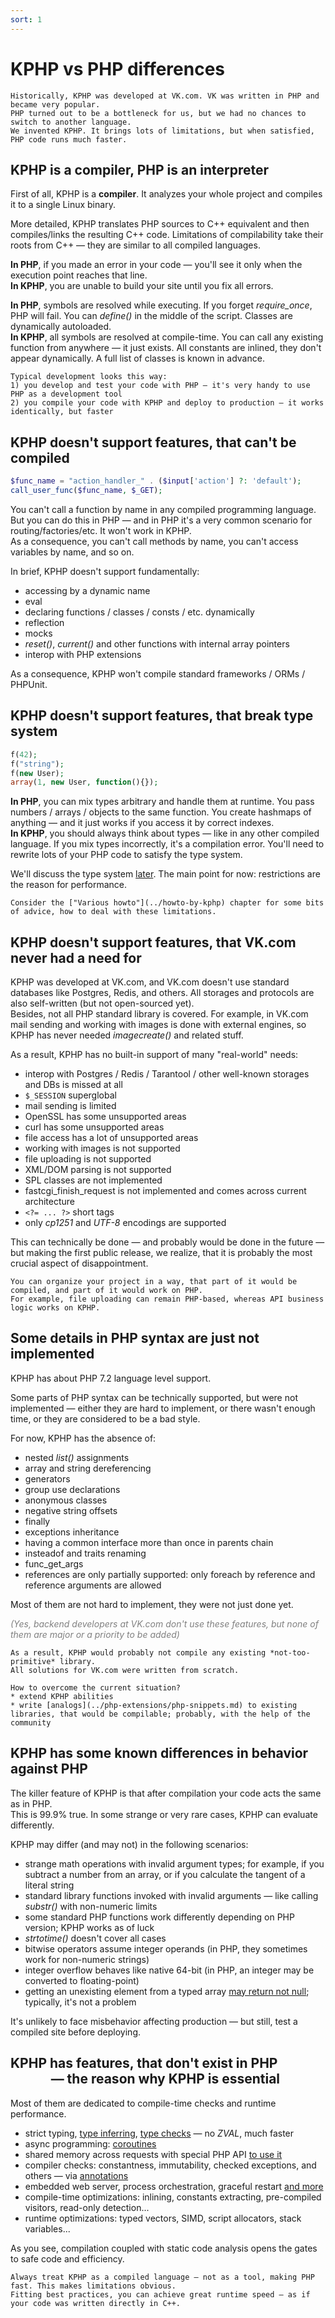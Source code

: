 ```yaml
---
sort: 1
---
```


# KPHP vs PHP differences

```note
Historically, KPHP was developed at VK.com. VK was written in PHP and became very popular.  
PHP turned out to be a bottleneck for us, but we had no chances to switch to another language.   
We invented KPHP. It brings lots of limitations, but when satisfied, PHP code runs much faster.  
```


## KPHP is a compiler, PHP is an interpreter

First of all, KPHP is a **compiler**. It analyzes your whole project and compiles it to a single Linux binary.

More detailed, KPHP translates PHP sources to C++ equivalent and then compiles/links the resulting C++ code. 
Limitations of compilability take their roots from C++ — they are similar to all compiled languages.  

**In PHP**, if you made an error in your code — you'll see it only when the execution point reaches that line.  
**In KPHP**, you are unable to build your site until you fix all errors.

**In PHP**, symbols are resolved while executing. If you forget *require_once*, PHP will fail. You can *define()* in the middle of the script. Classes are dynamically autoloaded.   
**In KPHP**, all symbols are resolved at compile-time. You can call any existing function from anywhere — it just exists. All constants are inlined, they don't appear dynamically. A full list of classes is known in advance.

```tip
Typical development looks this way:  
1) you develop and test your code with PHP — it's very handy to use PHP as a development tool  
2) you compile your code with KPHP and deploy to production — it works identically, but faster
```  


## KPHP doesn't support features, that can't be compiled

```php
$func_name = "action_handler_" . ($input['action'] ?: 'default');
call_user_func($func_name, $_GET);
```
You can't call a function by name in any compiled programming language. But you can do this in PHP — and in PHP it's a very common scenario for routing/factories/etc. It won't work in KPHP.  
As a consequence, you can't call methods by name, you can't access variables by name, and so on. 

In brief, KPHP doesn't support fundamentally:
* accessing by a dynamic name
* eval
* declaring functions / classes / consts / etc. dynamically
* reflection
* mocks
* *reset()*, *current()* and other functions with internal array pointers
* interop with PHP extensions

As a consequence, KPHP won't compile standard frameworks / ORMs / PHPUnit.  


## KPHP doesn't support features, that break type system

```php
f(42);
f("string");
f(new User);
array(1, new User, function(){});
```

**In PHP**, you can mix types arbitrary and handle them at runtime. You pass numbers / arrays / objects to the same function. You create hashmaps of anything — and it just works if you access it by correct indexes.  
**In KPHP**, you should always think about types — like in any other compiled language. If you mix types incorrectly, it's a compilation error. You'll need to rewrite lots of your PHP code to satisfy the type system.

We'll discuss the type system [later](../static-type-system/kphp-type-system.md). The main point for now: restrictions are the reason for performance.

```tip
Consider the ["Various howto"](../howto-by-kphp) chapter for some bits of advice, how to deal with these limitations. 
```


## KPHP doesn't support features, that VK.com never had a need for

KPHP was developed at VK.com, and VK.com doesn't use standard databases like Postgres, Redis, and others. All storages and protocols are also self-written (but not open-sourced yet).  
Besides, not all PHP standard library is covered. For example, in VK.com mail sending and working with images is done with external engines, so KPHP has never needed *imagecreate()* and related stuff.

As a result, KPHP has no built-in support of many "real-world" needs:
* interop with Postgres / Redis / Tarantool / other well-known storages and DBs is missed at all
* `$_SESSION` superglobal
* mail sending is limited
* OpenSSL has some unsupported areas
* curl has some unsupported areas
* file access has a lot of unsupported areas
* working with images is not supported
* file uploading is not supported 
* XML/DOM parsing is not supported
* SPL classes are not implemented
* fastcgi_finish_request is not implemented and comes across current architecture
* `<?= ... ?>` short tags
* only *cp1251* and *UTF-8* encodings are supported

This can technically be done — and probably would be done in the future — but making the first public release, we realize, that it is probably the most crucial aspect of disappointment.

```tip
You can organize your project in a way, that part of it would be compiled, and part of it would work on PHP.  
For example, file uploading can remain PHP-based, whereas API business logic works on KPHP.
``` 


## Some details in PHP syntax are just not implemented

KPHP has about PHP 7.2 language level support.

Some parts of PHP syntax can be technically supported, but were not implemented — either they are hard to implement, or there wasn't enough time, or they are considered to be a bad style.

For now, KPHP has the absence of:
* nested *list()* assignments  
* array and string dereferencing
* generators
* group use declarations
* anonymous classes
* negative string offsets
* finally
* exceptions inheritance
* having a common interface more than once in parents chain
* insteadof and traits renaming
* func_get_args
* references are only partially supported: only foreach by reference and reference arguments are allowed

Most of them are not hard to implement, they were not just done yet.

<p style="color: grey">
    <i>(Yes, backend developers at VK.com don't use these features, but none of them are major or a priority to be added)</i>
</p>

```danger
As a result, KPHP would probably not compile any existing *not-too-primitive* library. 
All solutions for VK.com were written from scratch.  
```
```tip
How to overcome the current situation? 
* extend KPHP abilities 
* write [analogs](../php-extensions/php-snippets.md) to existing libraries, that would be compilable; probably, with the help of the community
```


## KPHP has some known differences in behavior against PHP

The killer feature of KPHP is that after compilation your code acts the same as in PHP.  
This is 99.9% true. In some strange or very rare cases, KPHP can evaluate differently.

KPHP may differ (and may not) in the following scenarios:
* strange math operations with invalid argument types; for example, if you subtract a number from an array, or if you calculate the tangent of a literal string
* standard library functions invoked with invalid arguments — like calling *substr()* with non-numeric limits
* some standard PHP functions work differently depending on PHP version; KPHP works as of luck
* *strtotime()* doesn't cover all cases
* bitwise operators assume integer operands (in PHP, they sometimes work for non-numeric strings)
* integer overflow behaves like native 64-bit (in PHP, an integer may be converted to floating-point)
* getting an unexisting element from a typed array [may return not null](../static-type-system/typed-arrays.md); typically, it's not a problem

It's unlikely to face misbehavior affecting production — but still, test a compiled site before deploying.   


## KPHP has features, that don't exist in PHP<br>             — the reason why KPHP is essential

Most of them are dedicated to compile-time checks and runtime performance.  

* strict typing, [type inferring](../static-type-system/type-inferring.md), [type checks](../static-type-system/phpdoc-to-declare-types.md) — no *ZVAL*, much faster
* async programming: [coroutines](../best-practices/async-programming-forks.md)
* shared memory across requests with special PHP API [to use it](../best-practices/shared-memory.md)
* compiler checks: constantness, immutability, checked exceptions, and others — via [annotations](./phpdoc-annotations.md)
* embedded web server, process orchestration, graceful restart [and more](../../kphp-server/kphp-as-backend/web-server.md)
* compile-time optimizations: inlining, constants extracting, pre-compiled visitors, read-only detection...
* runtime optimizations: typed vectors, SIMD, script allocators, stack variables...

As you see, compilation coupled with static code analysis opens the gates to safe code and efficiency.
 

```tip
Always treat KPHP as a compiled language — not as a tool, making PHP fast. This makes limitations obvious.  
Fitting best practices, you can achieve great runtime speed — as if your code was written directly in C++.
```
